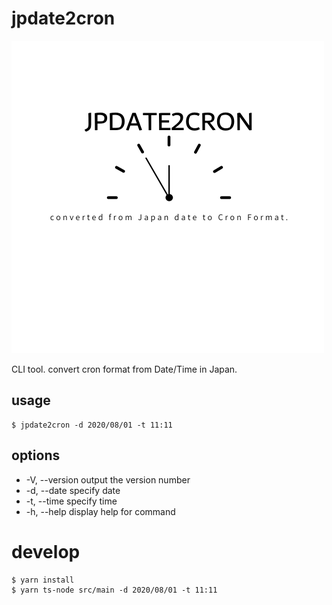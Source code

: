 # jpdate2cron

![jpdate2cron](./doc/jpdate2cron.png)

CLI tool.
convert cron format from Date/Time in Japan.

## usage

```shell
$ jpdate2cron -d 2020/08/01 -t 11:11
```

## options

*  -V, --version      output the version number
*  -d, --date <date>  specify date
*  -t, --time <time>  specify time
*  -h, --help         display help for command

# develop

```shell
$ yarn install
$ yarn ts-node src/main -d 2020/08/01 -t 11:11
```

